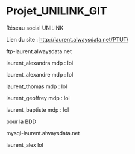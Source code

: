 # Projet_UNILINK_GIT
Réseau social UNILINK

Lien du site : http://laurent.alwaysdata.net/PTUT/

ftp-laurent.alwaysdata.net

laurent_alexandra
mdp : lol

laurent_alexandre
mdp : lol

laurent_thomas
mdp : lol

laurent_geoffrey
mdp : lol

laurent_baptiste
mdp : lol

pour la BDD

mysql-laurent.alwaysdata.net

laurent_alex
lol
